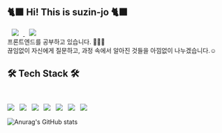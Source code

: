 ##  🐈‍⬛ Hi! This is suzin-jo 🐈‍⬛
<a href="https://instagram.com/sujzz__">
    <img 
        src="http://img.shields.io/badge/-Instagram-black?style=flat&logo=Instagram&link=https://instagram.com/sujzz__/"
        style="height : auto; margin-left : 10px; margin-right : 10px;"/>
</a>
<a href="https://gonggongnote.tistory.com">
    <img 
        src="http://img.shields.io/badge/-Tech%20Blog-655ced?style=flat&logo=github&link=https://gonggongnote.tistory.com"
        style="height : auto; margin-left : 10px; margin-right : 10px;"/>
</a>
<br /> 
 프론트엔드를 공부하고 있습니다. 🙇🏻‍♀️     
 <br />
 끊임없이 자신에게 질문하고, 과정 속에서 알아진 것들을 아낌없이 나누겠습니다.☺️

<br /> 



## 🛠 Tech Stack 🛠 
</br>
<p align="left">
<img src="https://img.shields.io/badge/HTML5-E34F26?style=flat-square&logo=HTML5&logoColor=white"/></a> &nbsp
<img src="https://img.shields.io/badge/CSS3-1572B6?style=flat-square&logo=CSS3&logoColor=white"/></a> &nbsp
<img src="https://img.shields.io/badge/JavaScript-F7DF1E?style=flat-square&logo=JavaScript&logoColor=white"/></a> &nbsp
<img src="https://img.shields.io/badge/React-61DAFB?style=flat-square&logo=React&logoColor=white"/></a> &nbsp
<img src="https://img.shields.io/badge/ReactQuery-FF4154?style=flat-square&logo=ReactQuery&logoColor=white"/></a> &nbsp
<img src="https://img.shields.io/badge/Redux-764ABC?style=flat-square&logo=Redux&logoColor=white"/></a> &nbsp
<img src="https://img.shields.io/badge/TypeScript-3178C6?style=flat-square&logo=TypeScript&logoColor=white"/></a> &nbsp
</p>

![Anurag's GitHub stats](https://github-readme-stats.vercel.app/api?username=suzz-in&show_icons=true&theme=radical)
